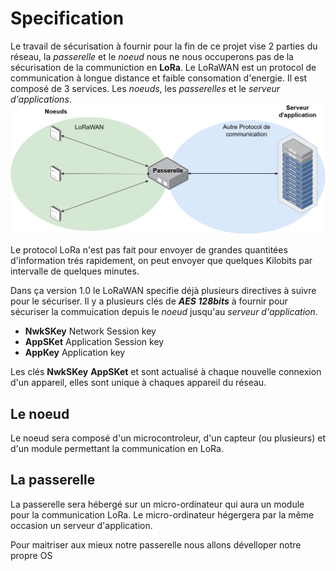  # Specification
Le travail de sécurisation à fournir pour la fin de ce projet vise 2 parties du réseau, la *passerelle* et le *noeud* nous ne nous occuperons pas de la sécurisation de la communiction en **LoRa**.
Le LoRaWAN est un protocol de communication à longue distance et faible consomation d'energie. Il est composé de 3 services. Les *noeuds*, les *passerelles* et le *serveur d'applications*. 
![fonctionnement_lora](Schema_techniques\Schema_LoRaWAN.png)

Le protocol LoRa n'est pas fait pour envoyer de grandes quantitées d'information trés rapidement, on peut envoyer que quelques Kilobits par intervalle de quelques minutes.

Dans ça version 1.0 le LoRaWAN specifie déjà plusieurs directives à suivre pour le sécuriser.
Il y a plusieurs clés de ***AES 128bits*** à fournir pour sécuriser la commuication depuis le *noeud* jusqu'au *serveur d'application*.
- **NwkSKey** Network Session key
- **AppSKet** Application Session key
- **AppKey** Application key

Les clés **NwkSKey** **AppSKet** et sont actualisé à chaque nouvelle connexion d'un appareil, elles sont unique à chaques appareil du réseau.



## Le noeud
Le noeud sera composé d'un microcontroleur, d'un capteur (ou plusieurs) et d'un module permettant la communication en LoRa.

## La passerelle
La passerelle sera hébergé sur un micro-ordinateur qui aura un module pour la communication LoRa. Le micro-ordinateur hégergera par la même occasion un serveur d'application.

Pour maitriser aux mieux notre passerelle nous allons dévelloper notre propre OS